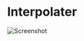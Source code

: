# Interpolater
![Screenshot](https://github.com/cuber5566/CircleScaleTable/blob/develop/app/src/main/res/drawable-mdpi/readme_p2.jpg)
